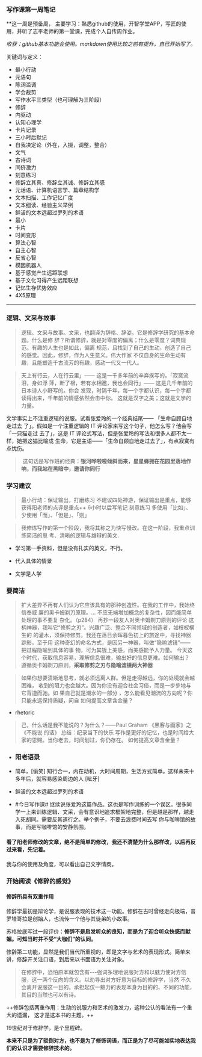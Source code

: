 ### 写作课第一周笔记


**这一周是预备周， 主要学习：熟悉github的使用，开智学堂APP，写匠的使用，并听了志平老师的第一堂课，完成个人自传周作业。


_收获：github基本功能会使用。markdown使用比较之前有提升，自已开始写了。_

关键词与定义：

- 最小行动
- 元语句
- 陈词滥调
- 学会裁剪
- 写作水平三类型（也可理解为三阶段）
- 修辞
- 内驱动
- 认知心理学
- 卡片记录
- 三小时后默记
- 自我决定论（外在，入摄，调整，整合）
- 文气
- 古诗词
- 同侪激力
- 刻意练习
- 修辞立其真、修辞立其诚、修辞立其感
- 元话语、计算机语言学、篇章结构学
- 文本扫描、工作记忆广度
- 文本细读、经验主义举例
- 鲜活的文本远超过罗列的术语
- 最小
- 卡片
- 时间变形
- 算法心智
- 自主心智
- 反省心智
- 模因机器人
- 基于感觉产生远距联想
- 基于文化习得产生远距联想
- 记忆生存优势效应
- 4X5原理

----

### 逻辑、⽂采与故事
> 逻辑、⽂采与故事。⽂采，也翻译为辞格、辞姿。它是修辞学研究的基本命题。什么是修
辞？所谓修辞，就是对零度的偏离；什么是零度？词典规范。有趣的⼈⽣也是如此，偏离
规范，且找到了⾃⼰的⽣动，创造了⾃⼰的感觉。因此，修辞，作为⼈⽣意义。伟⼤作家
不仅⾃身的⽣命⽣动有趣，且能塑造千古流芳的有趣，感动⼀代⼜⼀代⼈。

> 天上有⾏云，⼈在⾏云⾥」—— 这是⼀千多年前的⾟弃疾写的。「寂寞流泪，身如浮
萍，断了根，若有⽔相邀，我也会同⾏」—— 这是⼏千年前的⽇本诗⼈⼩野写的。你会
发现，时隔千年，每⼀个字都认识，每⼀个字都读得出来，千年前的情感依然会击中你。
这就是汉字之美；这就是⽂学的⼒量。

⽂学事实上不注重逻辑的说服。试看张爱玲的⼀个经典结尾—— 「⽣命⾃顾⾃地⾛过去
了」。假如是⼀个注重逻辑的 IT 评论家来写这个句⼦，他怎么写？他会写「⼀只猫⾛过
去了」，这是 IT 评论式写法，但是张爱玲的写法和很多⼈都不太⼀样，她把这猫⽐喻成
⽣命，它是主语——「⽣命⾃顾⾃地⾛过去了」，有点寂寞有点忧伤。

>  这句话是写作班的经典：**银河哗啦啦倾斜⽽来，星星蜂拥在花园⾥落地作响，⽽我站在⿊暗中，邀请你同⾏**

### 学习建议

> 最小行动：保证输出，打磨练习
> 不建议四处神游，保证输出是重点，能够获得阳老师的点评是重点++
> 6小时以后写笔记
> 刻意练习
> 多使⽤「⽐如」、少使⽤「⽽」、「但是」、「则」

> 我修炼写作的第⼀个阶段，我将其称之为快写慢改。在这⼀阶段，我重点训练简洁的思
考、清晰的逻辑与雄辩的美⽂.

- 学习第一手资料，但是没有扎实的英文，不行。

- 代入具体的情景
- 文学是人学


### 要简洁

> 扩⼤差异不再有⼈们认为它应该具有的那种创造性。在我的⼯作中，我始终信奉威
廉的奥卡姆剃⼑原理。... 不应⽆端增加概念的复杂性，因⽽能简单处理的事不要复
杂化。（p284）
再抄⼀段友⼈对奥卡姆剃⼑原则的评论
这柄神器，我叫它“修剪之刃”。兴趣⼴泛、整合不同领域的创造者，如枝杈横⽣的
的灌⽊，须保持修剪。我还在落⽇余晖暮⾊初上的旅途中，寻找神器踪影。⾄于⽤
这种奇幻的命名⽅式，是因另⼀神器，叫做“隐喻滤镜”——把过程隐喻到具体的事
物，可为其镀上美感，⽽美感能予⼈⼒量。
今天这个时代，获取信息容易，理解信息很难，输出好的信息更难。如何输出？
遵循奥卡姆剃⼑原则，**采取修剪之刃与隐喻滤镜两⼤神器**

> 如果你想要清晰地思考，就必须远离⼈群。但是⾛得越远，你的处境就会越困难，
收到的阻⼒也会越⼤。因为你没有迎合社会习俗，⽽是⼀步步地与它背道⽽驰。如
果⾃⼰就是潮⽔的⼀部分 ，怎么能看⻅潮流的⽅向呢？你只能永远保持质疑，问⾃
如何提⾼⽂章含⾦量？
- rhetoric

> ⼰，什么话是我不能说的？为什么？——Paul Graham 《⿊客与画家》之《不能说
的话》
总结：纪录当下的快乐
写作是更好的记忆，也是时间给⼤家的恩赐。当你⽼去，时间划过，你仍存在。
如何提⾼⽂章含⾦量？


- ###  阳老语录

- 简单，[偷笑] 知行合一，内在动机，大时间周期，生活方式简单。这样未来十多年后，就容易感染周边的人 [呲牙] 
- 鲜活的文本远超过罗列的术语
- #今日写作课# 继续说张爱玲这篇作品。这也是写作训练的一个误区。很多同学一上来训练逻辑、文采，会有意识地追求框架地完整，但是越是那样，越走入死胡同。需要反其道行之。举个例子，不要去浪费时间去写 你与咖啡馆的故事，而是写咖啡馆的安静氛围。


#### 看了阳老师修改的文章，绝不是简单的修改，我还不清楚为什么那样改，以后再反过来看，先记着。

我与你的使用及角度，可以看出自己文字情商。

### 开始阅读《修辞的感觉》

#### 修辞所具有双重作用

修辞学最初是辩论学，是说服表现的技术这一功能。修辞在古时曾经走向极端，普罗塔哥拉是创始人，也流传一个他与其徒弟的小故事。


苏格拉底写过一段评价：**修辞不是启发听众的良知，而是为了迎合听众快感而献媚。可知当时并不受“大咖们”的认同。**

修辞第二功能，显然是我们当代所重视的，即是文字与艺术的表现形式。简单来讲，修辞开关注口语，到后来以书面语为关注对象。

> 在修辞中，恐怕原本就包含有---强词多理地说服对方和以魅力使对方信服，这一两个反向的含义。以劝导出对方好意为目标的修辞学，当然 不久会离开说服这一目的。承担起仅一魅力的表现本身为目的的、不同的功能，其目的当然也可以有诗。

++修辞包括两重作用：生动的说服力和艺术的激发力，这种公认的看法有一个重大的遗漏， 这才是这本书的主题。++


19世纪对于修辞学，是个里程碑。

**本来不只是为了驳倒对方，也不是为了修饰词语，而正是为了尽可能如实地表达我们的认识才需要修辞技术的。**






















